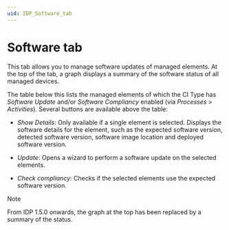 ```yaml
---
uid: IDP_Software_tab
---
```


# Software tab

This tab allows you to manage software updates of managed elements. At the top of the tab, a graph displays a summary of the software status of all managed devices.

The table below this lists the managed elements of which the CI Type has *Software Update* and/or *Software Compliancy* enabled (via *Processes* > *Activities*). Several buttons are available above the table:

- *Show Details*: Only available if a single element is selected. Displays the software details for the element, such as the expected software version, detected software version, software image location and deployed software version.

- *Update*: Opens a wizard to perform a software update on the selected elements.

- *Check compliancy*: Checks if the selected elements use the expected software version.

> [!NOTE]
> From IDP 1.5.0 onwards, the graph at the top has been replaced by a summary of the status.
